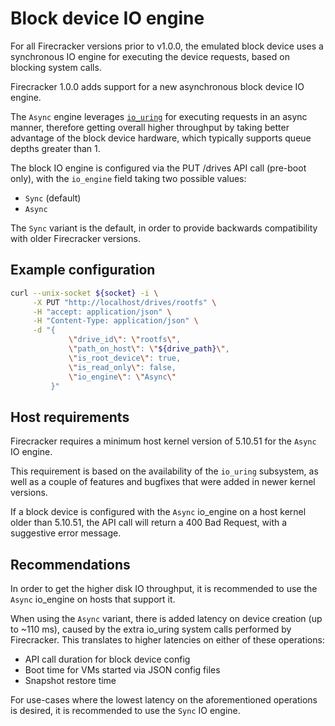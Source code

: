 # Block device IO engine

For all Firecracker versions prior to v1.0.0, the emulated block device uses a
synchronous IO engine for executing the device requests, based on blocking
system calls.

Firecracker 1.0.0 adds support for a new asynchronous block device IO engine.

The `Async` engine leverages [`io_uring`](https://kernel.dk/io_uring.pdf) for
executing requests in an async manner, therefore getting overall higher
throughput by taking better advantage of the block device hardware, which
typically supports queue depths greater than 1.

The block IO engine is configured via the PUT /drives API call (pre-boot only),
with the `io_engine` field taking two possible values:

- `Sync` (default)
- `Async`

The `Sync` variant is the default, in order to provide backwards compatibility
with older Firecracker versions.

## Example configuration

```bash
curl --unix-socket ${socket} -i \
     -X PUT "http://localhost/drives/rootfs" \
     -H "accept: application/json" \
     -H "Content-Type: application/json" \
     -d "{
             \"drive_id\": \"rootfs\",
             \"path_on_host\": \"${drive_path}\",
             \"is_root_device\": true,
             \"is_read_only\": false,
             \"io_engine\": \"Async\"
         }"
```

## Host requirements

Firecracker requires a minimum host kernel version of 5.10.51 for the `Async`
IO engine.

This requirement is based on the availability of the `io_uring` subsystem, as
well as a couple of features and bugfixes that were added in newer kernel
versions.

If a block device is configured with the `Async` io_engine on a host kernel
older than 5.10.51, the API call will return a 400 Bad Request, with a
suggestive error message.

## Recommendations

In order to get the higher disk IO throughput, it is recommended to use the
`Async` io_engine on hosts that support it.

When using the `Async` variant, there is added latency on device creation (up
to ~110 ms), caused by the extra io_uring system calls performed by
Firecracker.
This translates to higher latencies on either of these operations:

- API call duration for block device config
- Boot time for VMs started via JSON config files
- Snapshot restore time

For use-cases where the lowest latency on the aforementioned operations is
desired, it is recommended to use the `Sync` IO engine.
